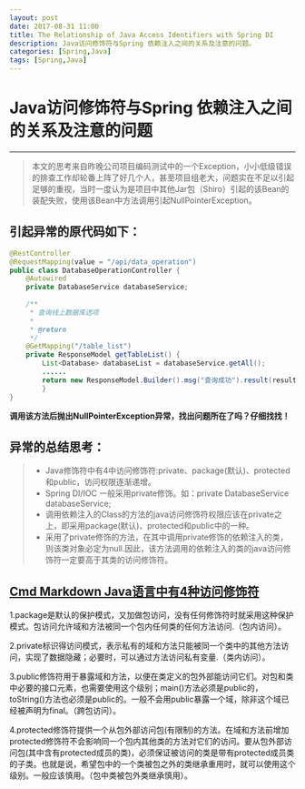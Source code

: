 ```yaml
---
layout: post
date: 2017-08-31 11:00
title: The Relationship of Java Access Identifiers with Spring DI 
description: Java访问修饰符与Spring 依赖注入之间的关系及注意的问题。
categories: [Spring,Java]
tags: [Spring,Java]
---
```


# Java访问修饰符与Spring 依赖注入之间的关系及注意的问题
------
> 本文的思考来自昨晚公司项目编码测试中的一个Exception，小小低级错误的排查工作却轮番上阵了好几个人，甚至项目组老大，问题实在不足以引起足够的重视，当时一度认为是项目中其他Jar包（Shiro）引起的该Bean的装配失败，使用该Bean中方法调用引起NullPointerException。

## 引起异常的原代码如下：
```Java
@RestController
@RequestMapping(value = "/api/data_operation")
public class DatabaseOperationController {
    @Autowired
	private DatabaseService databaseService;
	
	/**
	 * 查询线上数据库选项
	 * 
	 * @return
	 */
	@GetMapping("/table_list")
	private ResponseModel getTableList() {
	    List<Database> databaseList = databaseService.getAll();
		......
		return new ResponseModel.Builder().msg("查询成功").result(resultArray).build();
    	}
}
```
**调用该方法后抛出NullPointerException异常，找出问题所在了吗？仔细找找！**

## 异常的总结思考：
> * Java修饰符中有4中访问修饰符:private、package(默认)、protected和public，访问权限逐渐递增。
> * Spring DI/IOC 一般采用private修饰。如：private DatabaseService databaseService;
> * 调用依赖注入的Class的方法的java访问修饰符权限应该在private之上，即采用package(默认)、protected和public中的一种。
> * 采用了private修饰的方法，在其中调用private修饰的依赖注入的类，则该类对象必定为null.因此，该方法调用的依赖注入的类的java访问修饰符一定要高于其类的访问修饰符。

## [Cmd Markdown Java语言中有4种访问修饰符][1]

1.package是默认的保护模式，又加做包访问，没有任何修饰符时就采用这种保护模式。包访问允许域和方法被同一个包内任何类的任何方法访问.（包内访问）。
 
2.private标识得访问模式，表示私有的域和方法只能被同一个类中的其他方法访问，实现了数据隐藏；必要时，可以通过方法访问私有变量.（类内访问）。
 
3.public修饰符用于暴露域和方法，以便在类定义的包外部能访问它们。对包和类中必要的接口元素，也需要使用这个级别；main()方法必须是public的，toString()方法也必须是public的。一般不会用public暴露一个域，除非这个域已经被声明为final。（跨包访问）。
 
4.protected修饰符提供一个从包外部访问包(有限制)的方法。在域和方法前增加protected修饰符不会影响同一个包内其他类的方法对它们的访问。要从包外部访问包(其中含有protected成员的类)，必须保证被访问的类是带有protected成员类的子类。也就是说，希望包中的一个类被包之外的类继承重用时，就可以使用这个级别。一般应该慎用。（包中类被包外类继承慎用）。

[1]: http://wuhaidong.iteye.com/blog/851754





